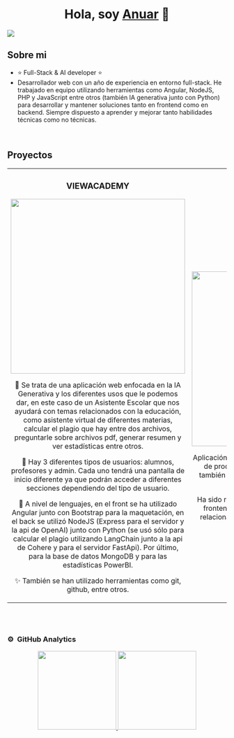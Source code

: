 <div align="center">
<h1 align="center">Hola, soy <a href="https://www.linkedin.com/in/anuar-iziani">Anuar</a> 👋</h1>
</div>
<img src="https://media.licdn.com/dms/image/D4D16AQEE0IZ5jyQBsw/profile-displaybackgroundimage-shrink_350_1400/0/1717711298172?e=1724889600&v=beta&t=jojj-c7sM27uzffM1lUpCOSLGDkQgM0dPoG5pEJw9RY">

## Sobre mi

- ⭐ Full-Stack & AI developer ⭐
- Desarrollador web con un año de experiencia en entorno full-stack. He trabajado en equipo utilizando herramientas como Angular, NodeJS, PHP y JavaScript entre otros (también IA generativa junto con Python) para desarrollar y mantener soluciones tanto en frontend como en backend. Siempre dispuesto a aprender y mejorar tanto habilidades técnicas como no técnicas.
<br>

## Proyectos 
<table>
<tr>
<td width="50%">
<h3 align="center">VIEWACADEMY</h3>
<div align="center">
<a href="https://github.com/anuarxz/ViewAcademy" target="_blank"><img src="https://media.licdn.com/dms/image/D4D22AQE4t0-fwIXJng/feedshare-shrink_2048_1536/0/1713455322661?e=1721865600&v=beta&t=V6SjV2a10Z_FUMmj153DD1RIJLZwg1_gnSPZM5KNzgs" width="400"></a>
<br>
<p>📝 Se trata de una aplicación web enfocada en la IA Generativa y los diferentes usos que le podemos dar, en este caso de un Asistente Escolar que nos ayudará con temas relacionados con la educación, como asistente virtual de diferentes materias, calcular el plagio que hay entre dos archivos, preguntarle sobre archivos pdf, generar resumen y ver estadísticas entre otros.

📐 Hay 3 diferentes tipos de usuarios: alumnos, profesores y admin. Cada uno tendrá una pantalla de inicio diferente ya que podrán acceder a diferentes secciones dependiendo del tipo de usuario.

🎯 A nivel de lenguajes, en el front se ha utilizado Angular junto con Bootstrap para la maquetación, en el back se utilizó NodeJS (Express para el servidor y la api de OpenAI) junto con Python (se usó sólo para calcular el plagio utilizando LangChain junto a la api de Cohere y para el servidor FastApi). Por último, para la base de datos MongoDB y para las estadísticas PowerBI.

✨ También se han utilizado herramientas como git, github, entre otros.</p>
</div>
                                                                                      
</td>

<td width="50%">
<br>
<h3 align="center">ReTradeX</h3>
<div align="center">                                       
<a href="https://retradex.000webhostapp.com/" target="_blank"><img src="https://media.licdn.com/dms/image/D4D22AQGtqai_dCn-TQ/feedshare-shrink_800/0/1696244646388?e=1721865600&v=beta&t=2xLGv-w0byaMqaO6mXxRDnBICnn4n3_OUhBXUHK96_g" width="400"></a>
<br>
</p>Aplicación web dedicada a las inversiones y la venta de productos, además de tener su propio foro también tiene la posibilidad de comprar y vender activos financieros.

Ha sido realizado por mi tanto el backend como el frontend, desde el logo hasta la base de datos relacional, he usado PHP, JavaScript, Bootstrap, SQL, entre otros.</p>
</div>                                                             
</table>                                                                                 
</div>
<br>

<br>

### ⚙️ &nbsp;GitHub Analytics

<p align="center">
<a href="https://github.com/ArisGuimera">
  <img height="180em" src="https://github-readme-stats-eight-theta.vercel.app/api?username=ArisGuimera&show_icons=true&theme=algolia&include_all_commits=true&count_private=true"/>
  <img height="180em" src="https://github-readme-stats-eight-theta.vercel.app/api/top-langs/?username=ArisGuimera&layout=compact&langs_count=8&theme=algolia"/>
</a>
</p>
